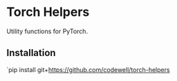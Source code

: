 # Torch Helpers
Utility functions for PyTorch.

## Installation
`pip install git+https://github.com/codewell/torch-helpers
